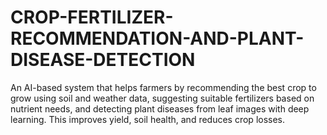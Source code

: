 # CROP-FERTILIZER-RECOMMENDATION-AND-PLANT-DISEASE-DETECTION
An AI-based system that helps farmers by recommending the best crop to grow using soil and weather data, suggesting suitable fertilizers based on nutrient needs, and detecting plant diseases from leaf images with deep learning. This improves yield, soil health, and reduces crop losses.
